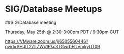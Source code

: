 # SIG/Database Meetups


##SIG/Database meeting 


Thursday, May 25th @ 2:30-3:00pm PDT / 9:30pm CUT

https://VMware.zoom.us/j/6505560446?pwd=SHJIT2ZLZWx1Rkc3TGwrbEIzemkyUT09
